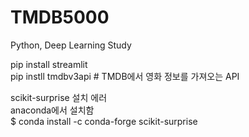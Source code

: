 # TMDB5000
Python, Deep Learning Study  

  pip install streamlit  
  pip instll tmdbv3api # TMDB에서 영화 정보를 가져오는 API
  
scikit-surprise 설치 에러  
anaconda에서 설치함  
$ conda install -c conda-forge scikit-surprise
